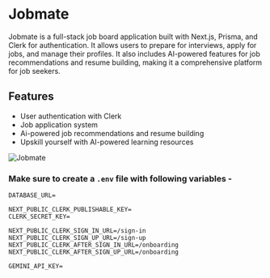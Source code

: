 # Jobmate
Jobmate is a full-stack job board application built with Next.js, Prisma, and Clerk for authentication. It allows users to prepare for interviews, apply for jobs, and manage their profiles. It also includes AI-powered features for job recommendations and resume building, making it a comprehensive platform for job seekers.
## Features
- User authentication with Clerk
- Job application system
- Ai-powered job recommendations and resume building
- Upskill yourself with AI-powered learning resources


![Jobmate](https://github.com/Antrikshgwal/Jobmate.git)

### Make sure to create a `.env` file with following variables -

```
DATABASE_URL=

NEXT_PUBLIC_CLERK_PUBLISHABLE_KEY=
CLERK_SECRET_KEY=

NEXT_PUBLIC_CLERK_SIGN_IN_URL=/sign-in
NEXT_PUBLIC_CLERK_SIGN_UP_URL=/sign-up
NEXT_PUBLIC_CLERK_AFTER_SIGN_IN_URL=/onboarding
NEXT_PUBLIC_CLERK_AFTER_SIGN_UP_URL=/onboarding

GEMINI_API_KEY=
```
